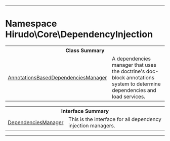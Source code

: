 - - -

# Namespace Hirudo\Core\DependencyInjection #

<table class="title">
<tr><th colspan="2" class="title">Class Summary</th></tr>
<tr><td class="name"><a href="https://github.com/JeyDotC/Hirudo-docs/blob/master/hirudo/core/dependencyinjection/annotationsbaseddependenciesmanager.html">AnnotationsBasedDependenciesManager</a></td><td class="description">A dependencies manager that uses the doctrine's doc-block annotations system
to determine dependencies and load services.</td></tr>
</table>

<table class="title">
<tr><th colspan="2" class="title">Interface Summary</th></tr>
<tr><td class="name"><a href="https://github.com/JeyDotC/Hirudo-docs/blob/master/hirudo/core/dependencyinjection/dependenciesmanager.html">DependenciesManager</a></td><td class="description">This is the interface for all dependency injection managers.</td></tr>
</table>

- - -

